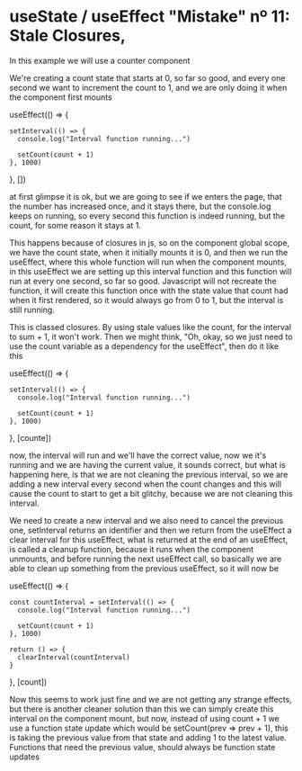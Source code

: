 # useState / useEffect "Mistake" nº 11: Stale Closures,

In this example we will use a counter component

We're creating a count state that starts at 0, so far so good, and every one second we want to increment the count to 1,
and we are only doing it when the component first mounts

  useEffect(() => {

    setInterval(() => {
      console.log("Interval function running...")

      setCount(count + 1)
    }, 1000)
  }, [])

at first glimpse it is ok, but we are going to see if we enters the page, that the number has increased once, and it stays
there, but the console.log keeps on running, so every second this function is indeed running, but the count, for some reason
it stays at 1.

This happens because of closures in js, so on the component global scope, we have the count state, when it initially mounts
it is 0, and then we run the useEffect, where this whole function will run when the component mounts, in this useEffect
we are setting up this interval function and this function will run at every one second, so far so good.
Javascript will not recreate the function, it will create this function once with the state value that count had when it
first rendered, so it would always go from 0 to 1, but the interval is still running.

This is classed closures. By using stale values like the count, for the interval to sum + 1, it won't work. Then we might
think, "Oh, okay, so we just need to use the count variable as a dependency for the useEffect", then do it like this

useEffect(() => {

    setInterval(() => {
      console.log("Interval function running...")

      setCount(count + 1)
    }, 1000)
  }, [counte])

now, the interval will run and we'll have the correct value, now we it's running and we are having the current value,
it sounds correct, but what is happening here, is that we are not cleaning the previous interval, so we are adding a
new interval every second when the count changes and this will cause the count to start to get a bit glitchy, because
we are not cleaning this interval.

We need to create a new interval and we also need to cancel the previous one, setInterval returns an identifier and then
we return from the useEffect a clear interval for this useEffect, what is returned at the end of an useEffect, is called
a cleanup function, because it runs when the component unmounts, and before running the next useEffect call, so basically
we are able to clean up something from the previous useEffect, so it will now be


useEffect(() => {

    const countInterval = setInterval(() => {
      console.log("Interval function running...")

      setCount(count + 1)
    }, 1000)

    return () => {
      clearInterval(countInterval)
    }
  }, [count])

Now this seems to work just fine and we are not getting any strange effects, but there is another cleaner solution than this
we can simply create this interval on the component mount, but now, instead of using count + 1 we use a function state update
which would be setCount(prev => prev + 1), this is taking the previous value from that state and adding 1 to the latest
value. Functions that need the previous value, should always be function state updates